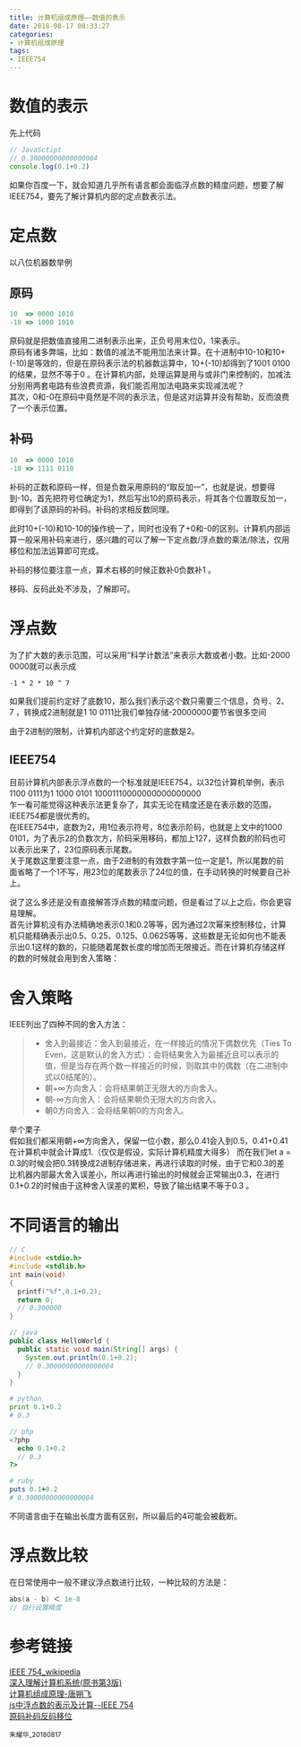 ```yaml
---
title: 计算机组成原理——数值的表示
date: 2018-08-17 08:33:27
categories:
- 计算机组成原理
tags:
- IEEE754
---
```

# 数值的表示

先上代码

```javascript
// JavaSctipt
// 0.30000000000000004
console.log(0.1+0.2)

```

如果你百度一下，就会知道几乎所有语言都会面临浮点数的精度问题，想要了解IEEE754，要先了解计算机内部的定点数表示法。

# 定点数

以八位机器数举例

## 原码

```JavaScript
10  => 0000 1010  
-10 => 1000 1010

```

原码就是把数值直接用二进制表示出来，正负号用末位0，1来表示。  
原码有诸多弊端，比如：数值的减法不能用加法来计算。在十进制中10-10和10+(-10)是等效的，但是在原码表示法的机器数运算中，10+(-10)却得到了1001 0100的结果，显然不等于0 。在计算机内部，处理运算是用与或非门来控制的，加减法分别用两套电路有些浪费资源，我们能否用加法电路来实现减法呢？  
其次，0和-0在原码中竟然是不同的表示法，但是这对运算并没有帮助，反而浪费了一个表示位置。

## 补码

```JavaScript
10  => 0000 1010  
-10 => 1111 0110

```

补码的正数和原码一样，但是负数采用原码的“取反加一”，也就是说，想要得到-10，首先把符号位确定为1，然后写出10的原码表示，将其各个位置取反加一，即得到了该原码的补码。补码的求相反数同理。

此时10+(-10)和10-10的操作统一了，同时也没有了+0和-0的区别。计算机内部运算一般采用补码来进行，感兴趣的可以了解一下定点数/浮点数的乘法/除法，仅用移位和加法运算即可完成。  

补码的移位要注意一点，算术右移的时候正数补0负数补1 。

移码、反码此处不涉及，了解即可。

# 浮点数

为了扩大数的表示范围，可以采用“科学计数法”来表示大数或者小数。比如-2000 0000就可以表示成  
```
-1 * 2 * 10 ^ 7
```
如果我们提前约定好了底数10，那么我们表示这个数只需要三个信息，负号、2、7 ，转换成2进制就是1 10 0111比我们单独存储-20000000要节省很多空间

由于2进制的限制，计算机内部这个约定好的底数是2。

## IEEE754

目前计算机内部表示浮点数的一个标准就是IEEE754，以32位计算机举例，表示1100 0111为1  1000 0101  10001110000000000000000  
乍一看可能觉得这种表示法更复杂了，其实无论在精度还是在表示数的范围，IEEE754都是很优秀的。  
在IEEE754中，底数为2，用1位表示符号，8位表示阶码，也就是上文中的1000 0101，为了表示2的负数次方，阶码采用移码，都加上127，这样负数的阶码也可以表示出来了，23位原码表示尾数。  
关于尾数这里要注意一点，由于2进制的有效数字第一位一定是1，所以尾数的前面省略了一个1不写，用23位的尾数表示了24位的值，在手动转换的时候要自己补上。

说了这么多还是没有直接解答浮点数的精度问题，但是看过了以上之后，你会更容易理解。  
首先计算机没有办法精确地表示0.1和0.2等等，因为通过2次幂来控制移位，计算机只能精确表示出0.5、0.25、0.125、0.0625等等，这些数是无论如何也不能表示出0.1这样的数的，只能随着尾数长度的增加而无限接近。而在计算机存储这样的数的时候就会用到舍入策略：

# 舍入策略

IEEE列出了四种不同的舍入方法：

> + 舍入到最接近：舍入到最接近，在一样接近的情况下偶数优先（Ties To Even，这是默认的舍入方式）：会将结果舍入为最接近且可以表示的值，但是当存在两个数一样接近的时候，则取其中的偶数（在二进制中式以0结尾的）。
> + 朝+∞方向舍入：会将结果朝正无限大的方向舍入。
> + 朝-∞方向舍入：会将结果朝负无限大的方向舍入。
> + 朝0方向舍入：会将结果朝0的方向舍入。

举个栗子  
假如我们都采用朝+∞方向舍入，保留一位小数，那么0.41会入到0.5，0.41+0.41在计算机中就会计算成1.（仅仅是假设，实际计算机精度大得多）
而在我们let a = 0.3的时候会把0.3转换成2进制存储进来，再进行读取的时候，由于它和0.3的差比机器内部最大舍入误差小，所以再进行输出的时候就会正常输出0.3，在进行0.1+0.2的时候由于这种舍入误差的累积，导致了输出结果不等于0.3 。

# 不同语言的输出

```C
// C
#include <stdio.h>
#include <stdlib.h>
int main(void)
{
  printf("%f",0.1+0.2);
  return 0;
  // 0.300000
}

```

```java
// java
public class HelloWorld {
  public static void main(String[] args) {
    System.out.println(0.1+0.2);
    // 0.30000000000000004
  }
}

```

```Python
# python
print 0.1+0.2
# 0.3

```

```php
// php
<?php 
  echo 0.1+0.2
  // 0.3
?>

```

```ruby
# ruby
puts 0.1+0.2
# 0.30000000000000004

```

不同语言由于在输出长度方面有区别，所以最后的4可能会被截断。

# 浮点数比较

在日常使用中一般不建议浮点数进行比较，一种比较的方法是：

```C++
abs(a - b) ＜ 1e-8
// 自行设置精度

```

# 参考链接

[IEEE 754_wikipedia](https://zh.wikipedia.org/zh-hans/IEEE_754)   
[深入理解计算机系统(原书第3版)](https://www.amazon.cn/dp/B01N03IQK4/ref=sr_1_1?ie=UTF8&qid=1534470551&sr=8-1&keywords=%E6%B7%B1%E5%85%A5%E7%90%86%E8%A7%A3%E8%AE%A1%E7%AE%97%E6%9C%BA%E7%B3%BB%E7%BB%9F)  
[计算机组成原理-唐朔飞](https://www.amazon.cn/dp/B00HTIEY94/ref=sr_1_4?ie=UTF8&qid=1534470571&sr=8-4&keywords=%E8%AE%A1%E7%AE%97%E6%9C%BA%E7%BB%84%E6%88%90%E5%8E%9F%E7%90%86)  
[js中浮点数的表示及计算--IEEE 754](https://zhuanlan.zhihu.com/p/33494597)  
[原码补码反码移位](https://www.imooc.com/article/23518)  


<small>朱耀华_20180817</small>









